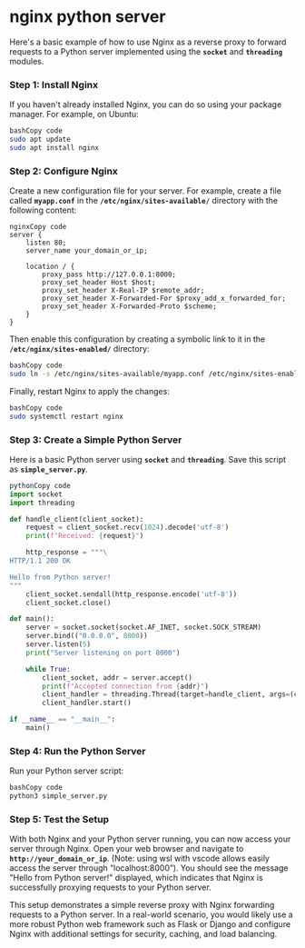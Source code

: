 # nginx python server

Here's a basic example of how to use Nginx as a reverse proxy to forward requests to a Python server implemented using the **`socket`** and **`threading`** modules.

### **Step 1: Install Nginx**

If you haven't already installed Nginx, you can do so using your package manager. For example, on Ubuntu:

```bash
bashCopy code
sudo apt update
sudo apt install nginx

```

### **Step 2: Configure Nginx**

Create a new configuration file for your server. For example, create a file called **`myapp.conf`** in the **`/etc/nginx/sites-available/`** directory with the following content:

```
nginxCopy code
server {
    listen 80;
    server_name your_domain_or_ip;

    location / {
        proxy_pass http://127.0.0.1:8000;
        proxy_set_header Host $host;
        proxy_set_header X-Real-IP $remote_addr;
        proxy_set_header X-Forwarded-For $proxy_add_x_forwarded_for;
        proxy_set_header X-Forwarded-Proto $scheme;
    }
}

```

Then enable this configuration by creating a symbolic link to it in the **`/etc/nginx/sites-enabled/`** directory:

```bash
bashCopy code
sudo ln -s /etc/nginx/sites-available/myapp.conf /etc/nginx/sites-enabled/

```

Finally, restart Nginx to apply the changes:

```bash
bashCopy code
sudo systemctl restart nginx

```

### **Step 3: Create a Simple Python Server**

Here is a basic Python server using **`socket`** and **`threading`**. Save this script as **`simple_server.py`**.

```python
pythonCopy code
import socket
import threading

def handle_client(client_socket):
    request = client_socket.recv(1024).decode('utf-8')
    print(f"Received: {request}")

    http_response = """\
HTTP/1.1 200 OK

Hello from Python server!
"""
    client_socket.sendall(http_response.encode('utf-8'))
    client_socket.close()

def main():
    server = socket.socket(socket.AF_INET, socket.SOCK_STREAM)
    server.bind(("0.0.0.0", 8000))
    server.listen(5)
    print("Server listening on port 8000")

    while True:
        client_socket, addr = server.accept()
        print(f"Accepted connection from {addr}")
        client_handler = threading.Thread(target=handle_client, args=(client_socket,))
        client_handler.start()

if __name__ == "__main__":
    main()

```

### **Step 4: Run the Python Server**

Run your Python server script:

```bash
bashCopy code
python3 simple_server.py

```

### **Step 5: Test the Setup**

With both Nginx and your Python server running, you can now access your server through Nginx. Open your web browser and navigate to **`http://your_domain_or_ip`**. (Note: using wsl with vscode allows easily access the server through “localhost:8000”). You should see the message "Hello from Python server!" displayed, which indicates that Nginx is successfully proxying requests to your Python server.

This setup demonstrates a simple reverse proxy with Nginx forwarding requests to a Python server. In a real-world scenario, you would likely use a more robust Python web framework such as Flask or Django and configure Nginx with additional settings for security, caching, and load balancing.
